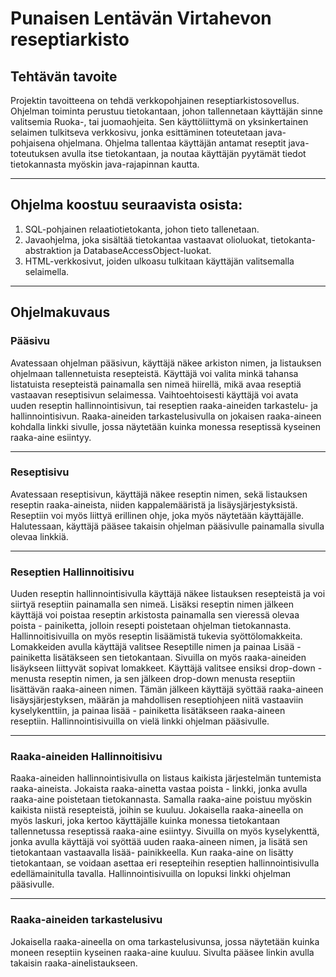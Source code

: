 # Punaisen Lentävän Virtahevon reseptiarkisto

## Tehtävän tavoite
Projektin tavoitteena on tehdä verkkopohjainen reseptiarkistosovellus.
Ohjelman toiminta perustuu tietokantaan, johon tallennetaan käyttäjän sinne valitsemia Ruoka-, tai juomaohjeita. Sen käyttöliittymä on yksinkertainen selaimen tulkitseva verkkosivu, jonka esittäminen toteutetaan java-pohjaisena ohjelmana. Ohjelma tallentaa käyttäjän antamat reseptit java-toteutuksen avulla itse tietokantaan, ja noutaa käyttäjän pyytämät tiedot tietokannasta myöskin java-rajapinnan kautta.

___

## Ohjelma koostuu seuraavista osista:
1. SQL-pohjainen relaatiotietokanta, johon tieto tallenetaan.
2. Javaohjelma, joka sisältää tietokantaa vastaavat olioluokat, tietokanta-abstraktion ja DatabaseAccessObject-luokat.
3. HTML-verkkosivut, joiden ulkoasu tulkitaan käyttäjän valitsemalla selaimella.

___

## Ohjelmakuvaus

### Pääsivu
Avatessaan ohjelman pääsivun, käyttäjä näkee arkiston nimen, ja listauksen ohjelmaan tallennetuista resepteistä. Käyttäjä voi valita minkä tahansa listatuista resepteistä painamalla sen nimeä hiirellä, mikä avaa reseptiä vastaavan reseptisivun selaimessa. Vaihtoehtoisesti käyttäjä voi avata uuden reseptin hallinnointisivun, tai reseptien raaka-aineiden tarkastelu- ja hallinnointisivun. Raaka-aineiden tarkastelusivulla on jokaisen raaka-aineen kohdalla linkki sivulle, jossa näytetään kuinka monessa reseptissä kyseinen raaka-aine esiintyy.
___

### Reseptisivu
Avatessaan reseptisivun, käyttäjä näkee reseptin nimen, sekä listauksen reseptin raaka-aineista, niiden kappalemääristä ja lisäysjärjestyksistä. Reseptiin voi myös liittyä erillinen ohje, joka myös näytetään käyttäjälle. Halutessaan, käyttäjä pääsee takaisin ohjelman pääsivulle painamalla sivulla olevaa linkkiä.
____

### Reseptien Hallinnoitisivu
Uuden reseptin hallinnointisivulla käyttäjä näkee listauksen resepteistä ja voi siirtyä reseptiin painamalla sen nimeä. Lisäksi reseptin nimen jälkeen käyttäjä voi poistaa reseptin arkistosta painamalla sen vieressä olevaa poista - painiketta, jolloin resepti poistetaan ohjelman tietokannasta. Hallinnoitisivuilla on myös reseptin lisäämistä tukevia syöttölomakkeita. Lomakkeiden avulla käyttäjä valitsee Reseptille nimen ja painaa Lisää - painiketta lisätäkseen sen tietokantaan. Sivuilla on myös raaka-aineiden lisäykseen liittyvät sopivat lomakkeet. Käyttäjä valitsee ensiksi drop-down - menusta reseptin nimen, ja sen jälkeen drop-down menusta reseptiin lisättävän raaka-aineen nimen. Tämän jälkeen käyttäjä syöttää raaka-aineen lisäysjärjestyksen, määrän ja mahdollisen reseptiohjeen niitä vastaaviin kyselykenttiin, ja painaa lisää - painiketta lisätäkseen raaka-aineen reseptiin. Hallinnointisivuilla on vielä linkki ohjelman pääsivulle.

_____

### Raaka-aineiden Hallinnoitisivu
Raaka-aineiden hallinnointisivulla on listaus kaikista järjestelmän tuntemista raaka-aineista. Jokaista raaka-ainetta vastaa poista - linkki, jonka avulla raaka-aine poistetaan tietokannasta. Samalla raaka-aine poistuu myöskin kaikista niistä resepteistä, joihin se kuuluu. Jokaisella raaka-aineella on myös laskuri, joka kertoo käyttäjälle kuinka monessa tietokantaan tallennetussa reseptissä raaka-aine esiintyy. Sivuilla on myös kyselykenttä, jonka avulla käyttäjä voi syöttää uuden raaka-aineen nimen, ja lisätä sen tietokantaan vastaavalla lisää- painikkeella. Kun raaka-aine on lisätty tietokantaan, se voidaan asettaa eri resepteihin reseptien hallinnointisivulla edellämainitulla tavalla. Hallinnointisivuilla on lopuksi linkki ohjelman pääsivulle.

___

### Raaka-aineiden tarkastelusivu
Jokaisella raaka-aineella on oma tarkastelusivunsa, jossa näytetään kuinka moneen reseptiin kyseinen raaka-aine kuuluu. Sivulta pääsee linkin avulla takaisin raaka-ainelistaukseen.
